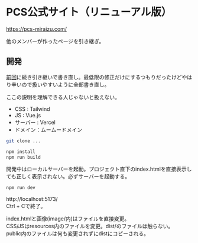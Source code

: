 # PCS公式サイト（リニューアル版）

https://pcs-miraizu.com/

他のメンバーが作ったページを引き継ぎ。

## 開発
[前回](https://github.com/pop-culture-studio/sds.fukuoka.jp)に続き引き継いで書き直し。最低限の修正だけにするつもりだったけどやはり辛いので扱いやすいように全部書き直し。

ここの説明を理解できる人じゃないと扱えない。

- CSS : Tailwind
- JS : Vue.js
- サーバー : Vercel
- ドメイン：ムームードメイン

```bash
git clone ...

npm install
npm run build
```

開発中はローカルサーバーを起動。プロジェクト直下のindex.htmlを直接表示しても正しく表示されない。必ずサーバーを起動する。
```bash
npm run dev
```
http://localhost:5173/  
Ctrl + Cで終了。

index.htmlと画像(image/内)はファイルを直接変更。  
CSS/JSはresources内のファイルを変更。dist/のファイルは触らない。  
public内のファイルは何も変更されずにdistにコピーされる。
